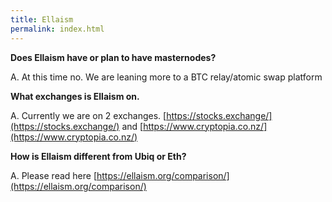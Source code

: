 ```yaml
---
title: Ellaism
permalink: index.html
---
```


**Does Ellaism have or plan to have masternodes?**

A. At this time no. We are leaning more to a BTC relay/atomic swap platform

**What exchanges is Ellaism on.**

A. Currently we are on 2 exchanges. [https://stocks.exchange/](https://stocks.exchange/) and [https://www.cryptopia.co.nz/](https://www.cryptopia.co.nz/)

**How is Ellaism different from Ubiq or Eth?**

A. Please read here [https://ellaism.org/comparison/](https://ellaism.org/comparison/)


